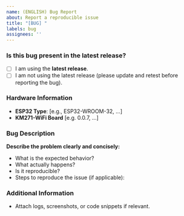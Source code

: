 ```yaml
---
name: (ENGLISH) Bug Report
about: Report a reproducible issue
title: "[BUG] "
labels: bug
assignees: ''
---
```


### Is this bug present in the latest release?

- [ ] I am using the **latest release**.
- [ ] I am not using the latest release (please update and retest before reporting the bug).

### Hardware Information

- **ESP32 Type**: [e.g., ESP32-WROOM-32, ...]
- **KM271-WiFi Board** [e.g. 0.0.7, ...] 

### Bug Description

**Describe the problem clearly and concisely:**

- What is the expected behavior?
- What actually happens?
- Is it reproducible?
- Steps to reproduce the issue (if applicable):

### Additional Information

- Attach logs, screenshots, or code snippets if relevant.